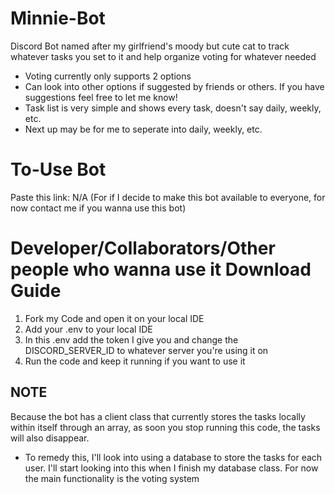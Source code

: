# Minnie-Bot
 Discord Bot named after my girlfriend's moody but cute cat to track whatever tasks you set to it and help organize voting for whatever needed
 - Voting currently only supports 2 options
  - Can look into other options if suggested by friends or others. If you have suggestions feel free to let me know!
 - Task list is very simple and shows every task, doesn't say daily, weekly, etc.
  - Next up may be for me to seperate into daily, weekly, etc.
# To-Use Bot
Paste this link: N/A (For if I decide to make this bot available to everyone, for now contact me if you wanna use this bot) 


# Developer/Collaborators/Other people who wanna use it Download Guide
1) Fork my Code and open it on your local IDE
2) Add your .env to your local IDE
3) In this .env add the token I give you and change the DISCORD_SERVER_ID to whatever server you're using it on
4) Run the code and keep it running if you want to use it

## NOTE
Because the bot has a client class that currently stores the tasks locally within itself through an array, as soon you stop running this code, the tasks will also disappear.
 - To remedy this, I'll look into using a database to store the tasks for each user. I'll start looking into this when I finish my database class. For now the main functionality is the voting system
 
